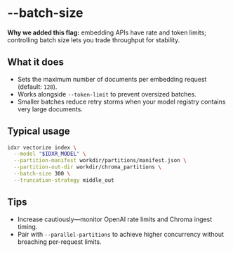 # --batch-size

**Why we added this flag:** embedding APIs have rate and token limits; controlling batch size lets you trade throughput for stability.

## What it does

- Sets the maximum number of documents per embedding request (default: `128`).
- Works alongside `--token-limit` to prevent oversized batches.
- Smaller batches reduce retry storms when your model registry contains very large documents.

## Typical usage

```bash
idxr vectorize index \
  --model "$IDXR_MODEL" \
  --partition-manifest workdir/partitions/manifest.json \
  --partition-out-dir workdir/chroma_partitions \
  --batch-size 300 \
  --truncation-strategy middle_out
```

## Tips

- Increase cautiously—monitor OpenAI rate limits and Chroma ingest timing.
- Pair with `--parallel-partitions` to achieve higher concurrency without breaching per-request limits.
